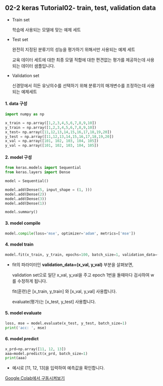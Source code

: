 <h2> 02-2 keras Tutorial02- train, test, validation data</h2>

- Train set

  학습에 사용되는 모델에 맞는 예제 세트

- Test set

  완전히 지정된 분류기의 성능을 평가하기 위해서만 사용되는 예제 세트

  교육 데이터 세트에 대한 최종 모델 적합에 대한 편견없는 평가를 제공하는데 사용되는 데이터 샘플입니다.

- Validation set

  신경망에서 히든 유닛의수를 선택하기 위해 분류기의 매개변수를 조정하는데 사용되는 예제세트





<h4>1. data 구성</h4>


```python
import numpy as np

x_train = np.array([1,2,3,4,5,6,7,8,9,10])
y_train = np.array([1,2,3,4,5,6,7,8,9,10])
x_test= np.array([11,12,13,14,15,16,17,18,19,20])
y_test = np.array([11,12,13,14,15,16,17,18,19,20])
x_val = np.array([101, 102, 103, 104, 105])
y_val = np.array([101, 102, 103, 104, 105])
```



<h4>2. model 구성</h4>

```python
from keras.models import Sequential
from keras.layers import Dense

model = Sequential()

model.add(Dense(5, input_shape = (1, )))
model.add(Dense(2))
model.add(Dense(3))
model.add(Dense(1))

model.summary()
```



<h4>3. model compile</h4>

```python
model.compile(loss='mse', optimizer='adam', metrics=['mse'])
```



<h4>4. model train</h4>

```python
model.fit(x_train, y_train, epochs=100, batch_size=1, validation_data=(x_val, y_val)
```

- fit의 파라미터인 
**validation_data=(x_val, y_val)**  부분을 살펴보면,

  validation set으로 일단 x_val, y_val을 주고 epoch 1번을 돌때마다 검사하여 w를 수정하게 됩니다.

  fit(훈련)은 [x_train, y_train] 와 [x_val, y_val] 사용합니다.
  
  evaluate(평가)는 [x_test, y_test] 사용합니다.

   

<h4>5. model evaluate</h4>

```python
loss, mse = model.evaluate(x_test, y_test, batch_size=1)
print('acc: ', mse)
```



<h4>6. model predict</h4>

```python
x_prd=np.array([11, 12, 13])
aaa=model.predict(x_prd, batch_size=1)
print(aaa)
```

- 예시로 [11, 12, 13]을 입력하여 예측값을 확인합니다.



[Google Colab에서 구동시켜보기](https://colab.research.google.com/github/elbicuderri/keras_tutorial/blob/master/keras02-2_train_test_val.py)



